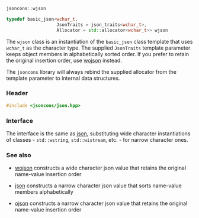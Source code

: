 ```c++
jsoncons::wjson

typedef basic_json<wchar_t,
                   JsonTraits = json_traits<wchar_t>,
                   Allocator = std::allocator<wchar_t>> wjson
```
The `wjson` class is an instantiation of the `basic_json` class template that uses `wchar_t` as the character type. The supplied `JsonTraits` template parameter keeps object members in alphabetically sorted order. If you prefer to retain the original insertion order, use [wojson](wojson) instead.

The `jsoncons` library will always rebind the supplied allocator from the template parameter to internal data structures.

### Header
```c++
#include <jsoncons/json.hpp>
```
### Interface

The interface is the same as [json](json), substituting wide character instantiations of classes - `std::wstring`, `std::wistream`, etc. - for narrow character ones.

### See also

- [wojson](wojson) constructs a wide character json value that retains the original name-value insertion order

- [json](json) constructs a narrow character json value that sorts name-value members alphabetically

- [ojson](ojson) constructs a narrow character json value that retains the original name-value insertion order

